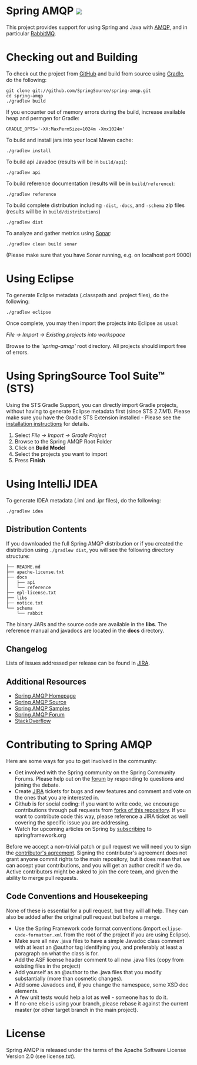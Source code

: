 Spring AMQP <img src="https://build.spring.io/plugins/servlet/buildStatusImage/AMQP-MASTER">
===========

This project provides support for using Spring and Java with [AMQP](http://www.amqp.org/), and in particular [RabbitMQ](http://www.rabbitmq.com/).

# Checking out and Building

To check out the project from [GitHub](https://github.com/SpringSource/spring-amqp) and build from source using [Gradle](http://gradle.org/), do the following:

	git clone git://github.com/SpringSource/spring-amqp.git
	cd spring-amqp
	./gradlew build

If you encounter out of memory errors during the build, increase available heap and permgen for Gradle:

	GRADLE_OPTS='-XX:MaxPermSize=1024m -Xmx1024m'

To build and install jars into your local Maven cache:

	./gradlew install

To build api Javadoc (results will be in `build/api`):

	./gradlew api

To build reference documentation (results will be in `build/reference`):

	./gradlew reference

To build complete distribution including `-dist`, `-docs`, and `-schema` zip files (results will be in `build/distributions`)

	./gradlew dist

To analyze and gather metrics using [Sonar](http://www.sonarsource.org/):

	./gradlew clean build sonar

(Please make sure that you have Sonar running, e.g. on localhost port 9000)


# Using Eclipse

To generate Eclipse metadata (.classpath and .project files), do the following:

	./gradlew eclipse

Once complete, you may then import the projects into Eclipse as usual:

*File -> Import -> Existing projects into workspace*

Browse to the *'spring-amqp'* root directory. All projects should import free of errors.

# Using SpringSource Tool Suite™ (STS)

Using the STS Gradle Support, you can directly import Gradle projects, without having to generate Eclipse metadata first (since STS 2.7.M1). Please make sure you have the Gradle STS Extension installed - Please see the [installation  instructions](http://static.springsource.org/sts/docs/latest/reference/html/gradle/installation.html) for details.

1. Select *File -> Import -> Gradle Project*
2. Browse to the Spring AMQP Root Folder
3. Click on **Build Model**
4. Select the projects you want to import
5. Press **Finish**

# Using IntelliJ IDEA

To generate IDEA metadata (.iml and .ipr files), do the following:

    ./gradlew idea

## Distribution Contents

If you downloaded the full Spring AMQP distribution or if you created the distribution using `./gradlew dist`, you will see the following directory structure:

	├── README.md
	├── apache-license.txt
	├── docs
	│	├── api
	│	└── reference
	├── epl-license.txt
	├── libs
	├── notice.txt
	└── schema
	    └── rabbit

The binary JARs and the source code are available in the **libs**. The reference manual and javadocs are located in the **docs** directory.

## Changelog

Lists of issues addressed per release can be found in [JIRA](https://jira.springsource.org/browse/AMQP#selectedTab=com.atlassian.jira.plugin.system.project%3Aversions-panel).

## Additional Resources

* [Spring AMQP Homepage](http://www.springsource.org/spring-amqp)
* [Spring AMQP Source](http://github.com/SpringSource/spring-amqp)
* [Spring AMQP Samples](http://github.com/SpringSource/spring-amqp-samples)
* [Spring AMQP Forum](http://forum.springsource.org/forumdisplay.php?f=74)
* [StackOverflow](http://stackoverflow.com/questions/tagged/spring-amqp)

# Contributing to Spring AMQP

Here are some ways for you to get involved in the community:

* Get involved with the Spring community on the Spring Community Forums.  Please help out on the [forum](http://forum.springsource.org/forumdisplay.php?f=74) by responding to questions and joining the debate.
* Create [JIRA](https://jira.springsource.org/browse/AMQP) tickets for bugs and new features and comment and vote on the ones that you are interested in.  
* Github is for social coding: if you want to write code, we encourage contributions through pull requests from [forks of this repository](http://help.github.com/forking/).  If you want to contribute code this way, please reference a JIRA ticket as well covering the specific issue you are addressing.
* Watch for upcoming articles on Spring by [subscribing](http://www.springsource.org/node/feed) to springframework.org

Before we accept a non-trivial patch or pull request we will need you to sign the [contributor's agreement](https://support.springsource.com/spring_committer_signup).  Signing the contributor's agreement does not grant anyone commit rights to the main repository, but it does mean that we can accept your contributions, and you will get an author credit if we do. Active contributors might be asked to join the core team, and given the ability to merge pull requests.

## Code Conventions and Housekeeping
None of these is essential for a pull request, but they will all help.  They can also be added after the original pull request but before a merge.

* Use the Spring Framework code format conventions (import `eclipse-code-formatter.xml` from the root of the project if you are using Eclipse).
* Make sure all new .java files to have a simple Javadoc class comment with at least an @author tag identifying you, and preferably at least a paragraph on what the class is for.
* Add the ASF license header comment to all new .java files (copy from existing files in the project)
* Add yourself as an @author to the .java files that you modify substantially (more than cosmetic changes).
* Add some Javadocs and, if you change the namespace, some XSD doc elements.
* A few unit tests would help a lot as well - someone has to do it.
* If no-one else is using your branch, please rebase it against the current master (or other target branch in the main project).

# License

Spring AMQP is released under the terms of the Apache Software License Version 2.0 (see license.txt).
